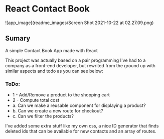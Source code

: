 # React Contact Book

![app_image](readme_images/Screen Shot 2021-10-22 at 02.27.09.png)

## Sumary
A simple Contact Book App made with React

This project was actually based on a pair programming I've had to a company as a front-end developer, but rewrited from the ground up with similar aspects and todo as you can see below:

### ToDo:

* 1 - Add/Remove a product to the shopping cart
* 2 - Compute total cost
* a. Can we make a reusable component for displaying a product?
* b. Can we create a new route for checkout?
* c. Can we filter the products?

I've added some extra stuff like my own css, a nice ID generator that finds deleted ids that can be available for new contacts and an array of routes.
 
